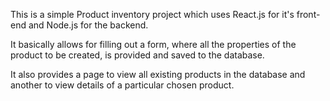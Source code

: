 This is a simple Product inventory project which uses React.js for it's front-end and Node.js for the backend. 

It basically allows for filling out a form, where all the properties of the product to be created, is provided and saved to the database.

It also provides a page to view all existing products in the database and another to view details of a particular chosen product.

